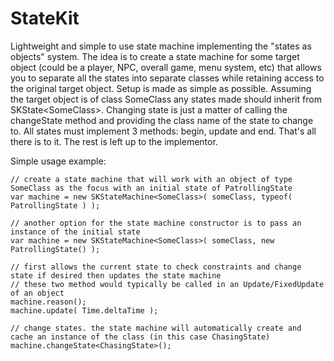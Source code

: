 StateKit
====

Lightweight and simple to use state machine implementing the "states as objects" system. The idea is to create a state machine for some target object (could be a player, NPC, overall game, menu system, etc) that allows you to separate all the states into separate classes while retaining access to the original target object.  Setup is made as simple as
possible. Assuming the target object is of class SomeClass any states made should inherit from SKState&lt;SomeClass>. Changing state is just a matter of calling the changeState method and providing the class name of the state to change to. All states must implement 3 methods: begin, update and end. That's all there is to it. The rest is left up to the implementor.

Simple usage example:

    // create a state machine that will work with an object of type SomeClass as the focus with an initial state of PatrollingState
    var machine = new SKStateMachine<SomeClass>( someClass, typeof( PatrollingState ) );
	
	// another option for the state machine constructor is to pass an instance of the initial state
	var machine = new SKStateMachine<SomeClass>( someClass, new PatrollingState() );
	
	// first allows the current state to check constraints and change state if desired then updates the state machine
	// these two method would typically be called in an Update/FixedUpdate of an object
	machine.reason();
	machine.update( Time.deltaTime );
	
	// change states. the state machine will automatically create and cache an instance of the class (in this case ChasingState)
	machine.changeState<ChasingState>();
	